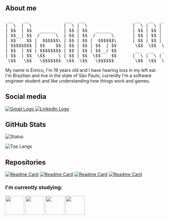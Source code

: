## About me
<pre>
 __    __              __   __                   __   __   __
|  \  |  \            |  \ |  \                 |  \ |  \ |  \
| $$  | $$   ______   | $$ | $$   ______        | $$ | $$ | $$
| $$__| $$  /      \  | $$ | $$  /      \       | $$ | $$ | $$
| $$    $$ |  $$$$$$\ | $$ | $$ |  $$$$$$\      | $$ | $$ | $$
| $$$$$$$$ | $$    $$ | $$ | $$ | $$  | $$       \$$  \$$  \$$
| $$  | $$ | $$$$$$$$ | $$ | $$ | $$__/ $$       __   __   __
| $$  | $$  \$$     \ | $$ | $$  \$$    $$      |  \ |  \ |  \
 \$$   \$$   \$$$$$$$  \$$  \$$   \$$$$$$        \$$  \$$  \$$
</pre>

My name is Enrico, I'm 19 years old and I have hearing loss in my left ear. I'm Brazilian and live in the state of São Paulo, currently I'm a software engineer student and like understanding how things work and games.

## Social media
<div>
  <a href='mailto:bertozzienrico917@gmail.com' title='E-mail: bertozzienrico917@gmail.com' target='_blank'>
    <img src='https://img.shields.io/badge/Gmail-D14836?style=for-the-badge&logo=gmail&logoColor=white' alt='Gmail Logo'>
  </a>
  <a href='https://www.linkedin.com/in/enrico-bertozzi' title='LinkedIn' target='_blank'>
    <img src='https://img.shields.io/badge/LinkedIn-0077B5?style=for-the-badge&logo=linkedin&logoColor=white' alt='LinkedIn Logo'>
  </a>
</div>

## GitHub Stats

![Status](https://github-readme-stats.vercel.app/api?username=EnricoABM&show_icons=true&theme=dark&custom_title=Account-Status)

![Top Langs](https://github-readme-stats.vercel.app/api/top-langs/?username=EnricoABM&layout=compact&card_width=470&theme=dark&langs_count=6)




## Repositories
[![Readme Card](https://github-readme-stats.vercel.app/api/pin/?username=EnricoABM&repo=Beecrowd_Python3.11&theme=dark)](https://github.com/EnricoABM/Beecrowd_Python3.11)
[![Readme Card](https://github-readme-stats.vercel.app/api/pin/?username=EnricoABM&repo=trilha-css-desafio-01&theme=dark)](https://github.com/EnricoABM/trilha-css-desafio-01)
[![Readme Card](https://github-readme-stats.vercel.app/api/pin/?username=EnricoABM&repo=Exercicios_Python&theme=dark)](https://github.com/EnricoABM/Exercicios_Python)
[![Readme Card](https://github-readme-stats.vercel.app/api/pin/?username=EnricoABM&repo=Small-Projects&theme=dark)](https://github.com/EnricoABM/Small-Projects)

### I'm currently studying:
<div>
  <img width='60' src="https://cdn.jsdelivr.net/gh/devicons/devicon/icons/python/python-original.svg" />
  <img width='60' src="https://cdn.jsdelivr.net/gh/devicons/devicon/icons/mysql/mysql-original-wordmark.svg" />
  <img width='60' src="https://cdn.jsdelivr.net/gh/devicons/devicon@latest/icons/java/java-original-wordmark.svg" />
  <img width='60' src="https://cdn.jsdelivr.net/gh/devicons/devicon@latest/icons/unifiedmodelinglanguage/unifiedmodelinglanguage-original-wordmark.svg" />


</div>
          
          
